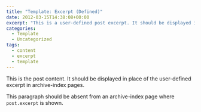 ```yaml
---
title: "Template: Excerpt (Defined)"
date: 2012-03-15T14:38:08+00:00
excerpt: "This is a user-defined post excerpt. It should be displayed in place of the post content in archive-index pages."
categories:
  - Template
  - Uncategorized
tags:
  - content
  - excerpt
  - template
---
```

This is the post content. It should be displayed in place of the user-defined excerpt in archive-index pages.

This paragraph should be absent from an archive-index page where `post.excerpt` is shown.